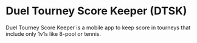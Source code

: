 # Duel Tourney Score Keeper (DTSK)
Duel Tourney Score Keeper is a mobile app to keep score in tourneys that include only 1v1s like 8-pool or tennis.
